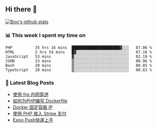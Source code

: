 ## Hi there 👋

[![Boo's github stats](https://github-readme-stats.vercel.app/api?username=0xAiKang)](https://github.com/anuraghazra/github-readme-stats)

<!-- [![Most Used Langs](https://github-readme-stats.vercel.app/api/top-langs/?username=0xAiKang)](https://github.com/anuraghazra/github-readme-stats) -->

### 📊 This week I spent my time on
<!--START_SECTION:waka-->

```text
PHP          35 hrs 16 mins  █████████████████████▓░░░   87.06 %
HTML         2 hrs 54 mins   █▓░░░░░░░░░░░░░░░░░░░░░░░   07.16 %
JavaScript   53 mins         ▓░░░░░░░░░░░░░░░░░░░░░░░░   02.19 %
JSON         23 mins         ▒░░░░░░░░░░░░░░░░░░░░░░░░   00.96 %
Bash         20 mins         ▒░░░░░░░░░░░░░░░░░░░░░░░░   00.85 %
TypeScript   20 mins         ▒░░░░░░░░░░░░░░░░░░░░░░░░   00.83 %
```

<!--END_SECTION:waka-->

### 📕 Latest Blog Posts
<!-- BLOG-POST-LIST:START -->
- [使用 frp 内网穿透](https://www.0x2beace.com/use-the-frp-intranet-to-penetrate/)
- [如何为PHP编写 Dockerfile](https://www.0x2beace.com/how-to-write-dockerfile-for-php/)
- [Docker 固定容器 IP](https://www.0x2beace.com/docker-fixed-container-ip/)
- [使用 PHP 接入 Stripe 支付](https://www.0x2beace.com/Using-PHP-to-access-Stripe-payment/)
- [Expo Push快速上手](https://www.0x2beace.com/Expo-Push-to-get-started-quickly/)
<!-- BLOG-POST-LIST:END -->

